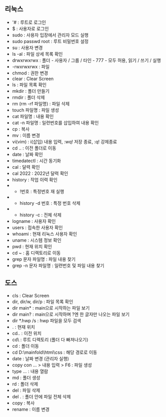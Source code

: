 ## 리눅스 
* '# : 루트로 로그인
* $ : 사용자로 로그인
* sudo : 사용자 입장에서 관리자 모드 실행
* sudo passwd root : 루트 비밀번호 설정
* su : 사용자 변경
* ls -al : 파일 상세 목록 확인
* drwxrwxrwx : 폴더 - 사용자 / 그룹 / 타인 - 777 - 모두 허용, 읽기 / 쓰기 / 실행
* -rwxrwxrwx : 파일
* chmod : 권한 변경
* clear : Clear Screen
* ls : 파일 목록 확인
* mkdir : 폴더 만들기
* rmdir : 폴더 삭제
* rm (rm -rf 파일명) : 파일 삭제
* touch 파일명 : 파일 생성 
* cat 파일명 : 내용 확인
* cat -n 파일명 : 일련번호를 삽입하여 내용 확인
* cp : 복사
* mv : 이름 변경
* vi(vim) : i(삽입) 내용 입력, :wq! 저장 종료, :q! 강제종료
* cd .. : 이전 폴더로 이동
* date : 날짜 확인
* timedatectl : 시간 동기화 
* cal : 달력 확인 
* cal 2022 : 2022년 달력 확인 
* history : 작업 이력 확인
* - !번호 : 특정번호 재 실행 
* - history -d 번호 : 특정 번호 삭제 
* - history -c : 전체 삭제
* logname : 사용자 확인
* users : 접속한 사용자 확인 
* whoami : 현재 리눅스 사용자 확인
* uname : 시스템 정보 확인
* pwd : 현재 위치 확인
* cd ~ : 홈 디렉토리로 이동  
* grep 문자 파일명 : 파일 내용 찾기
* grep -n 문자 파일명 : 일련번호 및 파일 내용 찾기

## 도스
* cls : Clear Screen
* dir, dir/w, dir/p : 파일 목록 확인
* dir main* : main으로 시작하는 파일 보기
* dir main? : main으로 시작하며 ?엔 한 글자만 나오는 파일 보기
* dir *.hwp /s : hwp 파일을 모두 검색
* . : 현재 위치 
* cd.. : 이전 위치
* cd\ : 루트 디렉토리 (폴더 다 빠져나오기)
* cd : 폴더 이동 
* cd D:\mainfold\html\css : 해당 경로로 이동
* date : 날짜 변경 (관리자 실행)
* copy con ... > 내용 입력 > F6 : 파일 생성
* type ... : 내용 열람 
* md : 폴더 생성
* rd : 폴더 삭제
* del : 파일 삭제
* del . : 폴더 안에 파일 전체 삭제
* copy : 복사
* rename : 이름 변경  
